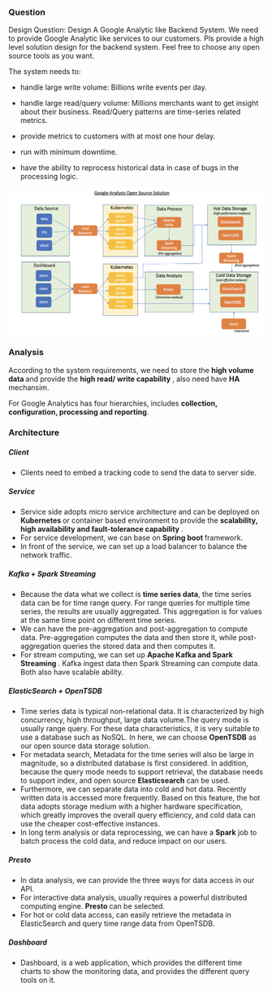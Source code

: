 ### Question
Design Question: Design A Google Analytic like Backend System. We need to provide Google Analytic like services to our customers. Pls provide a high level solution design for the backend system. Feel free to choose any open source tools as you want.

The system needs to:

- handle large write volume: Billions write events per day.

- handle large read/query volume: Millions merchants want to get insight about their business. Read/Query patterns are time-series related metrics.

- provide metrics to customers with at most one hour delay.

- run with minimum downtime.

- have the ability to reprocess historical data in case of bugs in the processing logic.

![architecture](architecture.png)

### Analysis
According to the system requirements, we need to store the <b> high volume data </b> and provide the <b> high read/ write capability </b>, also need have <b> HA </b> mechansim. 

For Google Analytics has four hierarchies, includes <b> collection, configuration, processing and reporting</b>.

### Architecture
##### Client
- Clients need to embed a tracking code to send the data to server side.
##### Service
- Service side adopts micro service architecture and can be deployed on <b> Kubernetes </b> or container based environment to provide the <b> scalability, high availability and fault-tolerance capability </b>.
- For service development, we can base on <b>Spring boot </b>framework.
- In front of the service, we can set up a load balancer to balance the network traffic.
##### Kafka + Spark Streaming
- Because the data what we collect is <b>time series data</b>, the time series data can be for time range query. For range queries for multiple time series, the results are usually aggregated. This aggregation is for values at the same time point on different time series. 
- We can have the pre-aggregation and post-aggregation to compute data. Pre-aggregation computes the data and then store it, while post-aggregation queries the stored data and then computes it. 
- For stream computing, we can set up <b> Apache Kafka and Spark Streaming </b>. Kafka ingest data then Spark Streaming can compute data. Both also have scalable ability.
#####  ElasticSearch + OpenTSDB
- Time series data is typical non-relational data. It is characterized by high concurrency, high throughput, large data volume.The query mode is usually range query. For these data characteristics, it is very suitable to use a database such as NoSQL. In here, we can choose <b>OpenTSDB</b> as our open source data storage solution. 
- For metadata search, Metadata for the time series will also be large in magnitude, so a distributed database is first considered. In addition, because the query mode needs to support retrieval, the database needs to support index, and open source <b>Elasticsearch</b> can be used.
- Furthermore, we can separate data into cold and hot data. Recently written data is accessed more frequently. Based on this feature, the hot data adopts storage medium with a higher hardware specification, which greatly improves the overall query efficiency, and cold data can use the cheaper cost-effective instances.
- In long term analysis or data reprocessing, we can have a <b>Spark</b> job to batch process the cold data, and reduce impact on our users. 
##### Presto
- In data analysis, we can provide the three ways for data access in our API.
- For interactive data analysis, usually requires a powerful distributed computing engine. <b> Presto </b> can be selected. 
- For hot or cold data access, can easily retrieve the metadata in ElasticSearch and query   time range data from OpenTSDB.
##### Dashboard
- Dashboard, is a web application, which provides the different time charts to show the monitoring data, and provides the different query tools on it.
